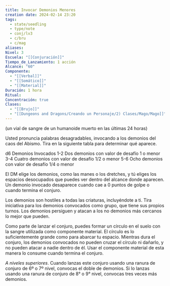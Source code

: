 ```yaml
---
title: Invocar Demonios Menores
creation date: 2024-02-14 23:20
tags:
  - state/seedling
  - type/note
  - conj/lv3
  - c/bru
  - c/mag
aliases: 
Nivel: 3
Escuela: "[[Conjuración]]"
Tiempo_de_Lanzamiento: 1 acción
Alcance: "60"
Componente:
  - "[[Verbal]]"
  - "[[Somático]]"
  - "[[Material]]"
Duración: 1 hora
Ritual: 
Concentración: true
Clases:
  - "[[Brujo]]"
  - "[[Dungeons and Dragons/Creando un Personaje/2) Clases/Mago/Mago]]"
---
```

(un vial de sangre de un humanoide muerto en las últimas 24 horas)

Usted pronuncia palabras desagradables, invocando a los demonios del caos del Abismo. Tira en la siguiente tabla para determinar qué aparece.

d6    Demonios Invocados
1-2   Dos demonios con valor de desafío 1 o menor
3-4  Cuatro demonios con valor de desafío 1/2 o menor
5-6  Ocho demonios con valor de desafío 1/4 o menor

El DM elige los demonios, como las manes o los dretches, y tú eliges los espacios desocupados que puedes ver dentro del alcance donde aparecen. Un demonio invocado desaparece cuando cae a 0 puntos de golpe o cuando termina el conjuro.

Los demonios son hostiles a todas las criaturas, incluyéndote a ti. Tira iniciativa para los demonios convocados como grupo, que tiene sus propios turnos. Los demonios persiguen y atacan a los no demonios más cercanos lo mejor que pueden.

Como parte de lanzar el conjuro, puedes formar un círculo en el suelo con la sangre utilizada como componente material. El círculo es lo suficientemente grande como para abarcar tu espacio. Mientras dura el conjuro, los demonios convocados no pueden cruzar el círculo ni dañarlo, y no pueden atacar a nadie dentro de él. Usar el componente material de esta manera lo consume cuando termina el conjuro.

*A niveles superiores*. Cuando lanzas este conjuro usando una ranura de conjuro de 6º o 7º nivel, convocas el doble de demonios. Si lo lanzas usando una ranura de conjuro de 8° o 9° nivel, convocas tres veces más demonios.
